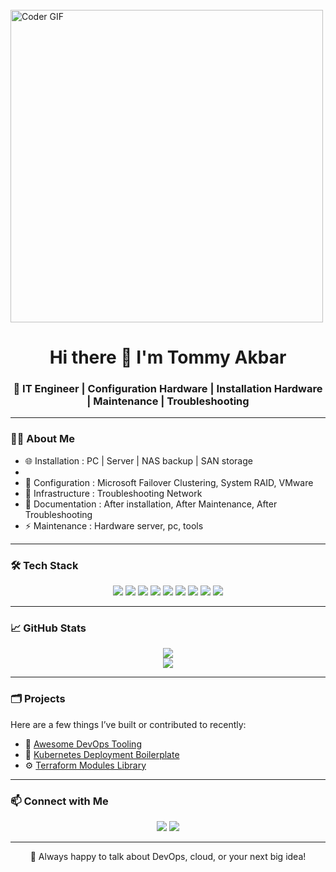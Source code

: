 <!-- Banner Image -->
<br>
    <img src="https://media.giphy.com/media/SWoSkN6DxTszqIKEqv/giphy.gif" alt="Coder GIF" width="500">

<h1 align="center">Hi there 👋 I'm Tommy Akbar</h1>
<h3 align="center">🚀 IT Engineer | Configuration Hardware | Installation Hardware | Maintenance | Troubleshooting</h3>

---

### 🧑‍💻 About Me

- 🌐 Installation : PC | Server | NAS backup | SAN storage
- 
- 🐳 Configuration : Microsoft Failover Clustering, System RAID, VMware
- 🧰 Infrastructure : Troubleshooting Network
- 📜 Documentation : After installation, After Maintenance, After Troubleshooting
- ⚡ Maintenance : Hardware server, pc, tools

---

### 🛠️ Tech Stack

<div align="center">

<!-- Installation -->
<img src="https://img.shields.io/badge/Installation Server-232F3E?style=for-the-badge&logo=amazonaws&logoColor=white"/>
<img src="https://img.shields.io/badge/Installation SAN-0078D4?style=for-the-badge&logo=microsoftazure&logoColor=white"/>
<img src="https://img.shields.io/badge/Installation NAS-0078D4?style=for-the-badge&logo=microsoftazure&logoColor=white"/>

<!-- Configuration -->
<img src="https://img.shields.io/badge/Configuration System RAID-2496ED?style=for-the-badge&logo=docker&logoColor=white"/>
<img src="https://img.shields.io/badge/Configuration Failover Clustering-326CE5?style=for-the-badge&logo=kubernetes&logoColor=white"/>

<!-- Maintenance -->
<img src="https://img.shields.io/badge/Server-3776AB?style=for-the-badge&logo=python&logoColor=white"/>

<!-- Troubleshooting Tools -->
<img src="https://img.shields.io/badge/PC-623CE4?style=for-the-badge&logo=terraform&logoColor=white"/>
<img src="https://img.shields.io/badge/Printer-EE0000?style=for-the-badge&logo=ansible&logoColor=white"/>
<img src="https://img.shields.io/badge/GitHub%20Actions-2088FF?style=for-the-badge&logo=github-actions&logoColor=white"/>

</div>

---

### 📈 GitHub Stats

<div align="center">
  <img src="https://github-readme-stats.vercel.app/api?username=your-github-username&show_icons=true&theme=github_dark&hide_title=true&hide_rank=false" />
  <br/>
  <img src="https://github-readme-streak-stats.herokuapp.com?user=your-github-username&theme=dark&hide_border=true" />
</div>

---

### 🗂️ Projects

Here are a few things I’ve built or contributed to recently:

- 🚀 [Awesome DevOps Tooling](https://github.com/your-github-username/awesome-devops-tooling)
- 🧩 [Kubernetes Deployment Boilerplate](https://github.com/your-github-username/k8s-deployment-boilerplate)
- ⚙️ [Terraform Modules Library](https://github.com/your-github-username/terraform-modules)

---

### 📫 Connect with Me

<div align="center">
  <a href="[[https://linkedin.com/in/your-profile](https://www.linkedin.com/in/mukhammad-bustommy-akbar)](https://www.linkedin.com/in/mukhammad-bustommy-akbar-b15758168/)"><img src="https://img.shields.io/badge/LinkedIn-0A66C2?style=for-the-badge&logo=linkedin&logoColor=white"/></a>
  <a href="mailto:youremail@example.com"><img src="https://img.shields.io/badge/Email-D14836?style=for-the-badge&logo=gmail&logoColor=white"/></a>
</div>

---

<p align="center">💬 Always happy to talk about DevOps, cloud, or your next big idea!</p>
